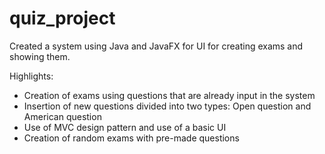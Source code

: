 # quiz_project #

Created a system using Java and JavaFX for UI for creating exams and showing them.

Highlights:
- Creation of exams using questions that are already input in the system
- Insertion of new questions divided into two types: Open question and American question
- Use of MVC design pattern and use of a basic UI
- Creation of random exams with pre-made questions


